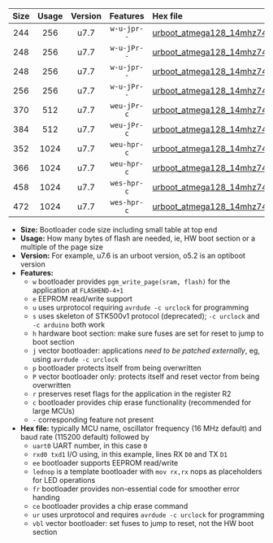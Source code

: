 |Size|Usage|Version|Features|Hex file|
|:-:|:-:|:-:|:-:|:--|
|244|256|u7.7|`w-u-jpr--`|[urboot_atmega128_14mhz7456_230400bps_uart1_rxd2_txd3_lednop_ur_vbl.hex](https://raw.githubusercontent.com/stefanrueger/urboot.hex/main/mcus/atmega128/fcpu_14mhz7456/230400_bps/urboot_atmega128_14mhz7456_230400bps_uart1_rxd2_txd3_lednop_ur_vbl.hex)|
|248|256|u7.7|`w-u-jPr--`|[urboot_atmega128_14mhz7456_230400bps_uart0_rxe0_txe1_lednop_ur_vbl.hex](https://raw.githubusercontent.com/stefanrueger/urboot.hex/main/mcus/atmega128/fcpu_14mhz7456/230400_bps/urboot_atmega128_14mhz7456_230400bps_uart0_rxe0_txe1_lednop_ur_vbl.hex)|
|248|256|u7.7|`w-u-jpr--`|[urboot_atmega128_14mhz7456_230400bps_uart0_rxe0_txe1_lednop_fr_ur_vbl.hex](https://raw.githubusercontent.com/stefanrueger/urboot.hex/main/mcus/atmega128/fcpu_14mhz7456/230400_bps/urboot_atmega128_14mhz7456_230400bps_uart0_rxe0_txe1_lednop_fr_ur_vbl.hex)|
|256|256|u7.7|`w-u-jPr--`|[urboot_atmega128_14mhz7456_230400bps_uart1_rxd2_txd3_ur_vbl.hex](https://raw.githubusercontent.com/stefanrueger/urboot.hex/main/mcus/atmega128/fcpu_14mhz7456/230400_bps/urboot_atmega128_14mhz7456_230400bps_uart1_rxd2_txd3_ur_vbl.hex)|
|370|512|u7.7|`weu-jPr-c`|[urboot_atmega128_14mhz7456_230400bps_uart0_rxe0_txe1_ee_lednop_fr_ce_ur_vbl.hex](https://raw.githubusercontent.com/stefanrueger/urboot.hex/main/mcus/atmega128/fcpu_14mhz7456/230400_bps/urboot_atmega128_14mhz7456_230400bps_uart0_rxe0_txe1_ee_lednop_fr_ce_ur_vbl.hex)|
|384|512|u7.7|`weu-jPr-c`|[urboot_atmega128_14mhz7456_230400bps_uart1_rxd2_txd3_ee_lednop_fr_ce_ur_vbl.hex](https://raw.githubusercontent.com/stefanrueger/urboot.hex/main/mcus/atmega128/fcpu_14mhz7456/230400_bps/urboot_atmega128_14mhz7456_230400bps_uart1_rxd2_txd3_ee_lednop_fr_ce_ur_vbl.hex)|
|352|1024|u7.7|`weu-hpr-c`|[urboot_atmega128_14mhz7456_230400bps_uart0_rxe0_txe1_ee_lednop_fr_ce_ur.hex](https://raw.githubusercontent.com/stefanrueger/urboot.hex/main/mcus/atmega128/fcpu_14mhz7456/230400_bps/urboot_atmega128_14mhz7456_230400bps_uart0_rxe0_txe1_ee_lednop_fr_ce_ur.hex)|
|366|1024|u7.7|`weu-hpr-c`|[urboot_atmega128_14mhz7456_230400bps_uart1_rxd2_txd3_ee_lednop_fr_ce_ur.hex](https://raw.githubusercontent.com/stefanrueger/urboot.hex/main/mcus/atmega128/fcpu_14mhz7456/230400_bps/urboot_atmega128_14mhz7456_230400bps_uart1_rxd2_txd3_ee_lednop_fr_ce_ur.hex)|
|458|1024|u7.7|`wes-hpr-c`|[urboot_atmega128_14mhz7456_230400bps_uart0_rxe0_txe1_ee_lednop_fr_ce.hex](https://raw.githubusercontent.com/stefanrueger/urboot.hex/main/mcus/atmega128/fcpu_14mhz7456/230400_bps/urboot_atmega128_14mhz7456_230400bps_uart0_rxe0_txe1_ee_lednop_fr_ce.hex)|
|472|1024|u7.7|`wes-hpr-c`|[urboot_atmega128_14mhz7456_230400bps_uart1_rxd2_txd3_ee_lednop_fr_ce.hex](https://raw.githubusercontent.com/stefanrueger/urboot.hex/main/mcus/atmega128/fcpu_14mhz7456/230400_bps/urboot_atmega128_14mhz7456_230400bps_uart1_rxd2_txd3_ee_lednop_fr_ce.hex)|

- **Size:** Bootloader code size including small table at top end
- **Usage:** How many bytes of flash are needed, ie, HW boot section or a multiple of the page size
- **Version:** For example, u7.6 is an urboot version, o5.2 is an optiboot version
- **Features:**
  + `w` bootloader provides `pgm_write_page(sram, flash)` for the application at `FLASHEND-4+1`
  + `e` EEPROM read/write support
  + `u` uses urprotocol requiring `avrdude -c urclock` for programming
  + `s` uses skeleton of STK500v1 protocol (deprecated); `-c urclock` and `-c arduino` both work
  + `h` hardware boot section: make sure fuses are set for reset to jump to boot section
  + `j` vector bootloader: applications *need to be patched externally*, eg, using `avrdude -c urclock`
  + `p` bootloader protects itself from being overwritten
  + `P` vector bootloader only: protects itself and reset vector from being overwritten
  + `r` preserves reset flags for the application in the register R2
  + `c` bootloader provides chip erase functionality (recommended for large MCUs)
  + `-` corresponding feature not present
- **Hex file:** typically MCU name, oscillator frequency (16 MHz default) and baud rate (115200 default) followed by
  + `uart0` UART number, in this case `0`
  + `rxd0 txd1` I/O using, in this example, lines RX `D0` and TX `D1`
  + `ee` bootloader supports EEPROM read/write
  + `lednop` is a template bootloader with `mov rx,rx` nops as placeholders for LED operations
  + `fr` bootloader provides non-essential code for smoother error handing
  + `ce` bootloader provides a chip erase command
  + `ur` uses urprotocol and requires `avrdude -c urclock` for programming
  + `vbl` vector bootloader: set fuses to jump to reset, not the HW boot section
